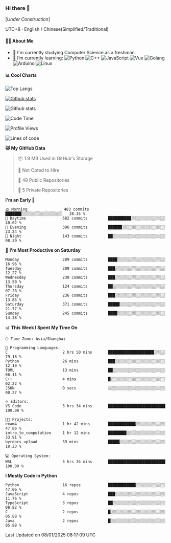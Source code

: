 ### Hi there 👋

\[*Under Construction*\]

UTC+8 · English / Chinese(Simplified/Traditional)

<!--
**NoNormalCreeper/NoNormalCreeper** is a ✨ _special_ ✨ repository because its `README.md` (this file) appears on your GitHub profile.

Here are some ideas to get you started:

- 🔭 I’m currently working on ...
- 🌱 I’m currently learning ...
- 👯 I’m looking to collaborate on ...
- 🤔 I’m looking for help with ...
- 💬 Ask me about ...
- 📫 How to reach me: ...
- 😄 Pronouns: ...
- ⚡ Fun fact: ...
-->

#### 👩‍💻 About Me

- 🏫 I'm currently studying Computer Science as a freshman.
- 🌱 I’m currently learning: 
![Python](https://img.shields.io/badge/-Python-blue?style=flat-square&logo=Python&logoColor=fff)
![C++](https://img.shields.io/badge/-C%2B%2B-00599C?style=flat-square&logo=C%2B%2B&logoColor=fff)
![JavaScript](https://img.shields.io/badge/-JavaScript-ffca18?style=flat-square&logo=JavaScript&logoColor=fff)
![Vue](https://img.shields.io/badge/-Vue-4FC08D?style=flat-square&logo=Vue.js&logoColor=fff)
![Golang](https://img.shields.io/badge/-Go-007d9c?style=flat-square&logo=Go&logoColor=fff)
![Arduino](https://img.shields.io/badge/-Arduino-00979D?style=flat-square&logo=Arduino&logoColor=fff)
![Linux](https://img.shields.io/badge/-Linux-FCC624?style=flat-square&logo=Linux&logoColor=fff)

#### 📊 Cool Charts

![Top Langs](https://github-readme-stats.vercel.app/api/top-langs/?username=NoNormalCreeper&layout=compact)

[![Github stats](https://github-readme-stats.vercel.app/api?username=NoNormalCreeper&show_icons=true)](https://github.com/anuraghazra/github-readme-stats)

![Github stats](https://github-profile-trophy.vercel.app/?username=NoNormalCreeper)


<!--START_SECTION:waka-->
![Code Time](http://img.shields.io/badge/Code%20Time-268%20hrs%2045%20mins-blue)

![Profile Views](http://img.shields.io/badge/Profile%20Views-0-blue)

![Lines of code](https://img.shields.io/badge/From%20Hello%20World%20I%27ve%20Written-2.7%20million%20lines%20of%20code-blue)

**🐱 My GitHub Data** 

> 📦 1.9 MB Used in GitHub's Storage 
 > 
> 🚫 Not Opted to Hire
 > 
> 📜 48 Public Repositories 
 > 
> 🔑 5 Private Repositories 
 > 
**I'm an Early 🐤** 

```text
🌞 Morning                483 commits         ███████░░░░░░░░░░░░░░░░░░   28.35 % 
🌆 Daytime                682 commits         ██████████░░░░░░░░░░░░░░░   40.02 % 
🌃 Evening                396 commits         ██████░░░░░░░░░░░░░░░░░░░   23.24 % 
🌙 Night                  143 commits         ██░░░░░░░░░░░░░░░░░░░░░░░   08.39 % 
```
📅 **I'm Most Productive on Saturday** 

```text
Monday                   289 commits         ████░░░░░░░░░░░░░░░░░░░░░   16.96 % 
Tuesday                  209 commits         ███░░░░░░░░░░░░░░░░░░░░░░   12.27 % 
Wednesday                230 commits         ███░░░░░░░░░░░░░░░░░░░░░░   13.50 % 
Thursday                 124 commits         ██░░░░░░░░░░░░░░░░░░░░░░░   07.28 % 
Friday                   236 commits         ███░░░░░░░░░░░░░░░░░░░░░░   13.85 % 
Saturday                 371 commits         █████░░░░░░░░░░░░░░░░░░░░   21.77 % 
Sunday                   245 commits         ████░░░░░░░░░░░░░░░░░░░░░   14.38 % 
```


📊 **This Week I Spent My Time On** 

```text
🕑︎ Time Zone: Asia/Shanghai

💬 Programming Languages: 
C                        2 hrs 50 mins       ████████████████████░░░░░   79.18 % 
Python                   26 mins             ███░░░░░░░░░░░░░░░░░░░░░░   12.10 % 
TOML                     13 mins             ██░░░░░░░░░░░░░░░░░░░░░░░   06.11 % 
C++                      4 mins              █░░░░░░░░░░░░░░░░░░░░░░░░   02.22 % 
JSON                     0 secs              ░░░░░░░░░░░░░░░░░░░░░░░░░   00.27 % 

🔥 Editors: 
VS Code                  3 hrs 34 mins       █████████████████████████   100.00 % 

🐱‍💻 Projects: 
exam4                    1 hr 42 mins        ████████████░░░░░░░░░░░░░   47.86 % 
intro_to_computation     1 hr 12 mins        ████████░░░░░░░░░░░░░░░░░   33.91 % 
byrdocs_upload           39 mins             █████░░░░░░░░░░░░░░░░░░░░   18.23 % 

💻 Operating System: 
WSL                      3 hrs 34 mins       █████████████████████████   100.00 % 
```

**I Mostly Code in Python** 

```text
Python                   16 repos            ████████████░░░░░░░░░░░░░   47.06 % 
JavaScript               4 repos             ███░░░░░░░░░░░░░░░░░░░░░░   11.76 % 
TypeScript               3 repos             ██░░░░░░░░░░░░░░░░░░░░░░░   08.82 % 
C                        2 repos             █░░░░░░░░░░░░░░░░░░░░░░░░   05.88 % 
Java                     2 repos             █░░░░░░░░░░░░░░░░░░░░░░░░   05.88 % 
```




 Last Updated on 08/01/2025 08:17:09 UTC
<!--END_SECTION:waka-->

